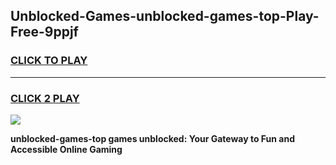 
## Unblocked-Games-unblocked-games-top-Play-Free-9ppjf
<h3>
<a href="https://premium76.site?title=unblocked-games-top&ref=10A">CLICK TO PLAY</a></h3>
<hr>

<h3>
<a href="https://premium76.site?title=unblocked-games-top&ref=10A">CLICK 2 PLAY</a>
  
</h3>

<a href="https://premium76.site?title=unblocked-games-top&ref=10A"><img src="https://clearcache.store/games.png"></a>


**unblocked-games-top games unblocked: Your Gateway to Fun and Accessible Online Gaming**

